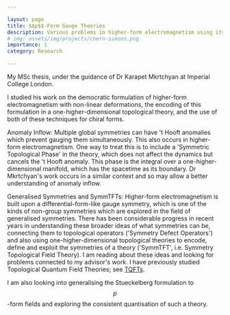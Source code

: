 ```yaml
---

layout: page
title: $$p$$-Form Gauge Theories
description: Various problems in higher-form electromagnetism using its democratic formulation.
# img: assets/img/projects/chern-simons.png
importance: 1
category: Research

---
```


My MSc thesis, under the guidance of Dr Karapet Mkrtchyan at Imperial College London.

I studied his work on the democratic formulation of higher-form electromagnetism with non-linear deformations, the encoding of this formulation in a one-higher-dimensional topological theory, and the use of both of these techniques for chiral forms.

Anomaly Inflow: Multiple global symmetries can have 't Hooft anomalies which prevent gauging them simultaneously. This also occurs in higher-form electromagnetism. One way to treat this is to include a 'Symmetric Topological Phase' in the theory, which does not affect the dynamics but cancels the 't Hooft anomaly. This phase is the integral over a one-higher-dimensional manifold, which has the spacetime as its boundary. Dr Mkrtchyan's work occurs in a similar context and so may allow a better understanding of anomaly inflow.

Generalised Symmetries and SymmTFTs: Higher-form electromagnetism is built upon a differential-form-like gauge symmetry, which is one of the kinds of non-group symmetries which are explored in the field of generalised symmetries. There has been considerable progress in recent years in understanding these broader ideas of what symmetries can be, connecting them to topological operators ('Symmetry Defect Operators') and also using one-higher-dimensional topological theories to encode, define and exploit the symmetries of a theory ('SymmTFT', i.e. Symmetry Topological Field Theory). I am reading about these ideas and looking for problems connected to my advisor's work. I have previously studied Topological Quantum Field Theories; see <a href="https://rehmatschawla.github.io/resources/TQFTs/">TQFTs</a>.

I am also looking into generalising the Stueckelberg formulation to $$p$$-form fields and exploring the consistent quantisation of such a theory.

